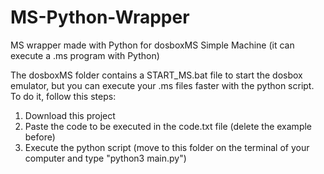 # MS-Python-Wrapper
MS wrapper made with Python for dosboxMS Simple Machine (it can execute a .ms program with Python)

The dosboxMS folder contains a START_MS.bat file to start the dosbox emulator, but you can execute your .ms files faster with the python script.
To do it, follow this steps:
1. Download this project
2. Paste the code to be executed in the code.txt file (delete the example before)
3. Execute the python script (move to this folder on the terminal of your computer and type "python3 main.py")

